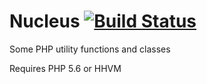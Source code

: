 # Nucleus [![Build Status](https://travis-ci.org/eduard44/nucleus.svg?branch=master)](https://travis-ci.org/eduard44/nucleus)

Some PHP utility functions and classes

Requires PHP 5.6 or HHVM
